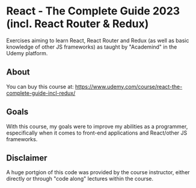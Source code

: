 # React - The Complete Guide 2023 (incl. React Router & Redux)
Exercises aiming to learn React, React Router and Redux (as well as basic knowledge of other JS frameworks) as taught by "Academind" in the Udemy platform.

## About
You can buy this course at: https://www.udemy.com/course/react-the-complete-guide-incl-redux/

## Goals
With this course, my goals were to improve my abilities as a programmer, especifically when it comes to front-end applications and React/other JS frameworks.

## Disclaimer
A huge portgion of this code was provided by the course instructor, either directly or through "code along" lectures within the course.